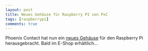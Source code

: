 ```yaml
---
layout: post
title: Neues Gehäuse für Raspberry PI von PxC
tags: [raspberrypi]
comments: true
---
```


Phoenix Contact hat nun ein [neues Gehäuse](https://www.phoenixcontact.com/online/portal/de?uri=pxc-oc-itemdetail:pid=2202874&library=dede&tab=1&requestType=product&productId=2202874&productDetection=true&redirectTarget=country&redirectTo=DE) für den Raspberry Pi herausgebracht. Bald im E-Shop erhältlich...